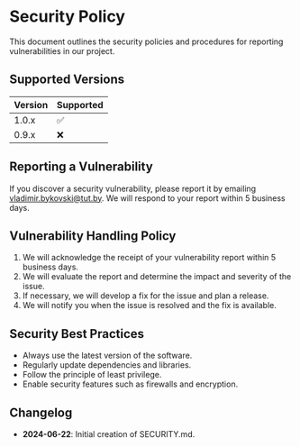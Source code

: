 # Security Policy

This document outlines the security policies and procedures for reporting vulnerabilities in our project.

## Supported Versions

| Version | Supported          |
| ------- | ------------------ |
| 1.0.x   | :white_check_mark: |
| 0.9.x   | :x:                |

## Reporting a Vulnerability

If you discover a security vulnerability, please report it by emailing vladimir.bykovski@tut.by. We will respond to your report within 5 business days.

## Vulnerability Handling Policy

1. We will acknowledge the receipt of your vulnerability report within 5 business days.
2. We will evaluate the report and determine the impact and severity of the issue.
3. If necessary, we will develop a fix for the issue and plan a release.
4. We will notify you when the issue is resolved and the fix is available.

## Security Best Practices

- Always use the latest version of the software.
- Regularly update dependencies and libraries.
- Follow the principle of least privilege.
- Enable security features such as firewalls and encryption.

## Changelog

- **2024-06-22**: Initial creation of SECURITY.md.

